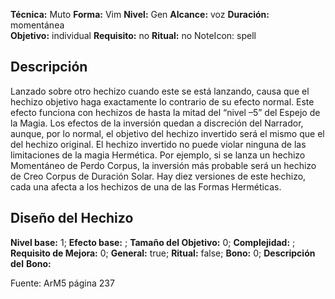 
**Técnica:** Muto
**Forma:** Vim
**Nivel:** Gen
**Alcance:** voz 
**Duración:** momentánea  
**Objetivo:** individual
**Requisito:** no
**Ritual:** no
NoteIcon: spell




## Descripción 
<p>Lanzado sobre otro hechizo cuando este se está lanzando, causa que el hechizo objetivo haga exactamente lo contrario de su efecto normal. Este efecto funciona con hechizos de hasta la mitad del “nivel –5” del Espejo de la Magia. Los efectos de la inversión quedan a discreción del Narrador, aunque, por lo normal, el objetivo del hechizo invertido será el mismo que el del hechizo original. El hechizo invertido no puede violar ninguna de las limitaciones de la magia Hermética. Por ejemplo, si se lanza un hechizo Momentáneo de Perdo Corpus, la inversión más probable será un hechizo de Creo Corpus de Duración Solar. Hay diez versiones de este hechizo, cada una afecta a los hechizos de una de las Formas Herméticas.</p>

## Diseño del Hechizo 

**Nivel base:** 1; **Efecto base:** ;  **Tamaño del **Objetivo:**** 0; **Complejidad:** ; **Requisito de Mejora:** 0; **General:** true; **Ritual:** false; **Bono:** 0; **Descripción del** **Bono:** 

Fuente: ArM5 página 237